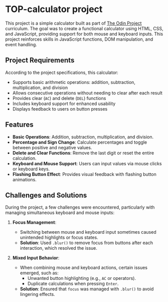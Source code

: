 # TOP-calculator project

This project is a simple calculator built as part of [The Odin Project](https://www.theodinproject.com/lessons/foundations-calculator) curriculum. The goal was to create a functional calculator using HTML, CSS, and JavaScript, providing support for both mouse and keyboard inputs. This project reinforces skills in JavaScript functions, DOM manipulation, and event handling.

## Project Requirements

According to the project specifications, this calculator:

- Supports basic arithmetic operations: addition, subtraction, multiplication, and division
- Allows consecutive operations without needing to clear after each result
- Provides clear (`AC`) and delete (`DEL`) functions
- Includes keyboard support for enhanced usability
- Displays feedback to users on button presses

## Features

- **Basic Operations**: Addition, subtraction, multiplication, and division.
- **Percentage and Sign Change**: Calculate percentages and toggle between positive and negative values.
- **Delete and Clear Functions**: Remove the last digit or reset the entire calculation.
- **Keyboard and Mouse Support**: Users can input values via mouse clicks or keyboard keys.
- **Flashing Button Effect**: Provides visual feedback with flashing button animations.

## Challenges and Solutions

During the project, a few challenges were encountered, particularly with managing simultaneous keyboard and mouse inputs:

1. **Focus Management**:

   - Switching between mouse and keyboard input sometimes caused unintended highlights or focus states.
   - **Solution**: Used `.blur()` to remove focus from buttons after each interaction, which resolved the issue.

2. **Mixed Input Behavior**:
   - When combining mouse and keyboard actions, certain issues emerged, such as:
     - Unwanted button highlighting (e.g., `AC` or operators).
     - Duplicate calculations when pressing `Enter`.
   - **Solution**: Ensured that `focus` was managed with `.blur()` to avoid lingering effects.
